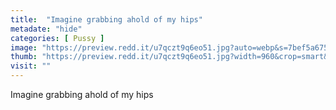 ```yaml
---
title:  "Imagine grabbing ahold of my hips"
metadate: "hide"
categories: [ Pussy ]
image: "https://preview.redd.it/u7qczt9q6eo51.jpg?auto=webp&s=7bef5a675275a18b2637a2c639b73fdb998a51c0"
thumb: "https://preview.redd.it/u7qczt9q6eo51.jpg?width=960&crop=smart&auto=webp&s=c5762d81e2ce5a8967afe004c25d15133d671315"
visit: ""
---
```

Imagine grabbing ahold of my hips
